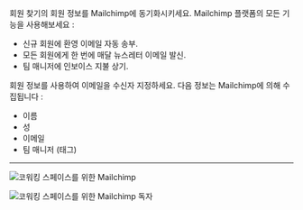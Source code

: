 회원 찾기의 회원 정보를 Mailchimp에 동기화시키세요. Mailchimp 플랫폼의 모든 기능을 사용해보세요 :

- 신규 회원에 환영 이메일 자동 송부.
- 모든 회원에게 한 번에 매달 뉴스레터 이메일 발신.
- 팀 매니저에 인보이스 지불 상기.

회원 정보를 사용하여 이메일을 수신자 지정하세요. 다음 정보는 Mailchimp에 의해 수집됩니다 :

- 이름
- 성
- 이메일
- 팀 매니저 (태그)

---

![코워킹 스페이스를 위한 Mailchimp](https://s3.ap-northeast-2.amazonaws.com/marketing.feature.andcards.com/mailchimp-settings.png)

![코워킹 스페이스를 위한 Mailchimp 독자](https://s3.ap-northeast-2.amazonaws.com/marketing.feature.andcards.com/mailchimp-audience.png)
